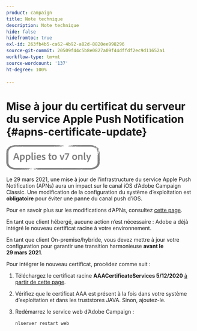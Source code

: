 ```yaml
---
product: campaign
title: Note technique
description: Note technique
hide: false
hidefromtoc: true
exl-id: 263fb4b5-ca62-4b92-a82d-8820ee998296
source-git-commit: 20509f44c5b8e0827a09f44dffdf2ec9d11652a1
workflow-type: tm+mt
source-wordcount: '137'
ht-degree: 100%

---
```


# Mise à jour du certificat du serveur du service Apple Push Notification {#apns-certificate-update}

![](../../assets/v7-only.svg)

Le 29 mars 2021, une mise à jour de l’infrastructure du service Apple Push Notification (APNs) aura un impact sur le canal iOS d’Adobe Campaign Classic. Une modification de la configuration du système d’exploitation est **obligatoire** pour éviter une panne du canal push d’iOS.

Pour en savoir plus sur les modifications d’APNs, consultez [cette page](https://developer.apple.com/news/?id=7gx0a2lp).

En tant que client hébergé, aucune action n’est nécessaire : Adobe a déjà intégré le nouveau certificat racine à votre environnement.

En tant que client On-premise/hybride, vous devez mettre à jour votre configuration pour garantir une transition harmonieuse **avant le 29 mars 2021**.

Pour intégrer le nouveau certificat, procédez comme suit :

1. Téléchargez le certificat racine **AAACertificateServices 5/12/2020** [à partir de cette page](https://support.sectigo.com/Com_KnowledgeDetailPage?Id=kA03l00000117cL).

1. Vérifiez que le certificat AAA est présent à la fois dans votre système d’exploitation et dans les truststores JAVA. Sinon, ajoutez-le.

1. Redémarrez le service web d’Adobe Campaign :

   ```
   nlserver restart web
   ```
